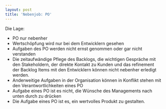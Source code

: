 ```yaml
---
layout: post
title: 'Nebenjob: PO'
---
```

Die Lage:

- PO nur nebenher
- Wertschöpfung wird nur bei dem Entwicklern gesehen
- Aufgaben des PO werden nicht ernst genommen oder gar nicht verstanden
- Die zeitaufwändige Pflege des Backlogs, die wichtigen Gespräche mit den Stakeholdern, der direkte Kontakt zu Kunden und das refinement der Backlog Items mit den Entwicklern können nicht nebenher erledigt werden.
- Anderweitige Aufgaben in der Organisation können in Konflikt stehen mit den Verantwortlichkeiten eines PO
- Aufgabe eines PO ist es nicht, die Wünsche des Managements nach unten durch zu drücken
- Die Aufgabe eines PO ist es, ein wertvolles Produkt zu gestalten. 